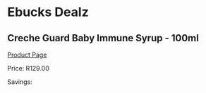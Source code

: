 
# Ebucks Dealz
## Creche Guard Baby Immune Syrup - 100ml
[Product Page](https://www.ebucks.com/web/shop/productSelected.do?prodId=1133308397&catId=1133291653)

Price: R129.00

Savings: 


	
